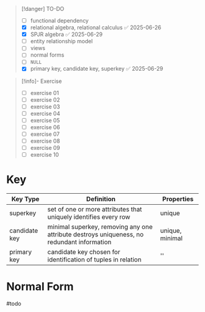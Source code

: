 > [!danger] TO-DO
> - [ ] functional dependency
> - [x] relational algebra, relational calculus ✅ 2025-06-26
> - [x] SPJR algebra ✅ 2025-06-29
> - [ ] entity relationship model
> - [ ] views
> - [ ] normal forms
> - [ ] `NULL`
> - [x] primary key, candidate key, superkey ✅ 2025-06-29

> [!info]- Exercise
> - [ ] exercise 01
> - [ ] exercise 02
> - [ ] exercise 03
> - [ ] exercise 04
> - [ ] exercise 05
> - [ ] exercise 06
> - [ ] exercise 07
> - [ ] exercise 08
> - [ ] exercise 09
> - [ ] exercise 10


# Key
| Key Type      | Definition                                                                                 | Properties      |
| ------------- | ------------------------------------------------------------------------------------------ | --------------- |
| superkey      | set of one or more attributes that uniquely identifies every row                           | unique          |
| candidate key | minimal superkey, removing any one attribute destroys uniqueness, no redundant information | unique, minimal |
| primary key   | candidate key chosen for identification of tuples in relation                              | ''              |

# Normal Form
#todo 

